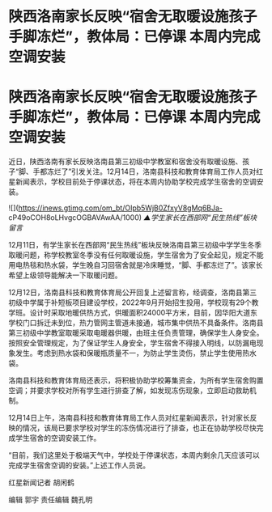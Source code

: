 # 陕西洛南家长反映“宿舍无取暖设施孩子手脚冻烂”，教体局：已停课 本周内完成空调安装

# 陕西洛南家长反映“宿舍无取暖设施孩子手脚冻烂”，教体局：已停课 本周内完成空调安装

近日，陕西洛南有家长反映洛南县第三初级中学教室和宿舍没有取暖设施、孩子“脚、手都冻烂了”引发关注。12月14日，洛南县科技和教育体育局工作人员对红星新闻表示，学校目前处于停课状态，将在本周内协助学校完成学生宿舍的空调安装。

![](https://inews.gtimg.com/om_bt/OIpb5WjB0ZfxyV8gMq6BJa-
cP49oCOH8oLHvgcOGBAVAwAA/1000) _▲学生家长在西部网“民生热线”板块留言_

12月11日，有学生家长在西部网“民生热线”板块反映洛南县第三初级中学学生冬季取暖问题，称学校教室冬季没有任何取暖设施，学生宿舍为了安全起见，规定不能用电热毯和热水袋，学生晚自习回宿舍就是冷床睡觉，“脚、手都冻烂了”。该家长希望上级领导能解决一下取暖问题。

12月12日，洛南县科技和教育体育局公开回复上述留言称，经调查，洛南县第三初级中学属于补短板项目建设学校，2022年9月开始招生投用，学校现有29个教学班。设计时采取地暖供热方式，供暖面积24000平方米，目前，因华阳大道东学校门口拆迁未到位，热力管网主管道未接通，城市集中供热不具备条件。洛南县第三初级中学教室取暖采取电暖器供暖，由班主任负责管理，确保学生人身安全。按照安全管理规定，为了保证学生人身安全，学生宿舍不得接入明线，以防漏电现象发生。考虑到热水袋和保暖瓶质量不一，为防止学生烫伤，禁止学生使用热水袋。

洛南县科技和教育体育局还表示，将积极协助学校筹集资金，为所有学生宿舍购置空调；并要求学校对所有学生进行排查了解，如发现冻伤现象，立即启动救助机制。

12月14日上午，洛南县科技和教育体育局工作人员对红星新闻表示，针对家长反映的情况，该局已要求学校对学生的冻伤情况进行了排查，也正在协助学校尽快完成学生宿舍的空调安装工作。

“目前，我们这里处于极端天气中，学校处于停课状态，本周内剩余几天应该可以完成学生宿舍空调的安装。”上述工作人员说。

红星新闻记者 胡闲鹤

编辑 郭宇 责任编辑 魏孔明

